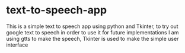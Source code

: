 # text-to-speech-app
This is a simple text to speech app using python and Tkinter, to try out google text to speech in order to use it for future implementations
I am using gtts to make the speech, Tkinter is used to make the simple user interface
